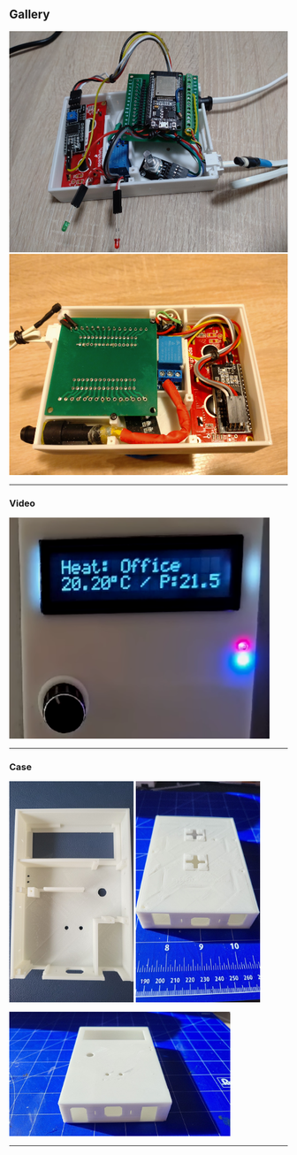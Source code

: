 ## Gallery


<img height="400" alt="image" src="DSC_0071.JPG" />

<img height="400" alt="image" src="DSC_0079.JPG" />

<hr>

### Video

[<img src="SMCH_esp32_2025.03.21.png" alt="video" height="400">](SMCH_esp32_2025.03.21.mp4)

<hr>

### Case
<img height="400" alt="image" src="IMG-20230702-WA0009.jpg" /> <img height="400" alt="image" src="IMG-20230702-WA0014.jpg" />

<img width="400" alt="image" src="IMG-20230702-WA0013.jpg" />

<hr>
